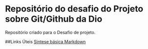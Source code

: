 # Repositório do desafio do Projeto sobre Git/Github da Dio
Repositório criado para o Desafio de projeto.

##Links Úteis
[Sintese básica Markdown](https://www.markdownguide.org/basic-syntax/)
